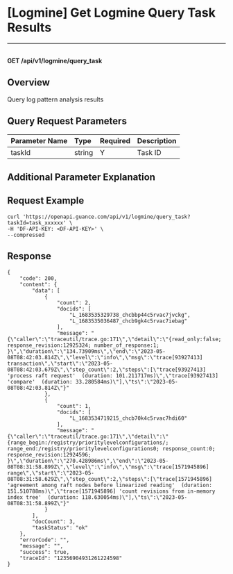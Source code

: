 # [Logmine] Get Logmine Query Task Results

---

<br />**GET /api/v1/logmine/query_task**

## Overview
Query log pattern analysis results


## Query Request Parameters

| Parameter Name | Type   | Required | Description          |
|:--------------|:-------|:---------|:---------------------|
| taskId        | string | Y        | Task ID              |

## Additional Parameter Explanation



## Request Example
```shell
curl 'https://openapi.guance.com/api/v1/logmine/query_task?taskId=task_xxxxxx' \
-H 'DF-API-KEY: <DF-API-KEY>' \
--compressed 
```



## Response
```shell
{
    "code": 200,
    "content": {
        "data": [
            {
                "count": 2,
                "docids": [
                    "L_1683535329738_chcbbp44c5rvac7jvckg",
                    "L_1683535036487_chcb9gk4c5rvac7iebag"
                ],
                "message": "{\"caller\":\"traceutil/trace.go:171\",\"detail\":\"{read_only:false; response_revision:12925324; number_of_response:1; }\",\"duration\":\"134.73909ms\",\"end\":\"2023-05-08T08:42:03.814Z\",\"level\":\"info\",\"msg\":\"trace[93927413] transaction\",\"start\":\"2023-05-08T08:42:03.679Z\",\"step_count\":2,\"steps\":[\"trace[93927413] 'process raft request'  (duration: 101.211717ms)\",\"trace[93927413] 'compare'  (duration: 33.280584ms)\"],\"ts\":\"2023-05-08T08:42:03.814Z\"}"
            },
            {
                "count": 1,
                "docids": [
                    "L_1683534719215_chcb70k4c5rvac7hdi60"
                ],
                "message": "{\"caller\":\"traceutil/trace.go:171\",\"detail\":\"{range_begin:/registry/prioritylevelconfigurations/; range_end:/registry/prioritylevelconfigurations0; response_count:0; response_revision:12924596; }\",\"duration\":\"270.428986ms\",\"end\":\"2023-05-08T08:31:58.899Z\",\"level\":\"info\",\"msg\":\"trace[1571945896] range\",\"start\":\"2023-05-08T08:31:58.629Z\",\"step_count\":2,\"steps\":[\"trace[1571945896] 'agreement among raft nodes before linearized reading'  (duration: 151.510788ms)\",\"trace[1571945896] 'count revisions from in-memory index tree'  (duration: 118.630054ms)\"],\"ts\":\"2023-05-08T08:31:58.899Z\"}"
            }
        ],
        "docCount": 3,
        "taskStatus": "ok"
    },
    "errorCode": "",
    "message": "",
    "success": true,
    "traceId": "12356904931261224598"
} 
```